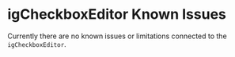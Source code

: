 ﻿<!--
|metadata|
{
    "fileName": "igcheckboxeditor-known-issues",
    "controlName": "igCheckboxEditor",
    "tags": ["Editing","Known Issues"]
}
|metadata|
-->

# igCheckboxEditor Known Issues

Currently there are no known issues or limitations connected to the `igCheckboxEditor`.
